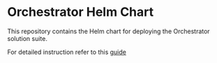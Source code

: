 # Orchestrator Helm Chart
This repository contains the Helm chart for deploying the Orchestrator solution suite.

For detailed instruction refer to this [guide](https://github.com/parodos-dev/orchestrator-helm-chart/blob/gh-pages/README.md)
